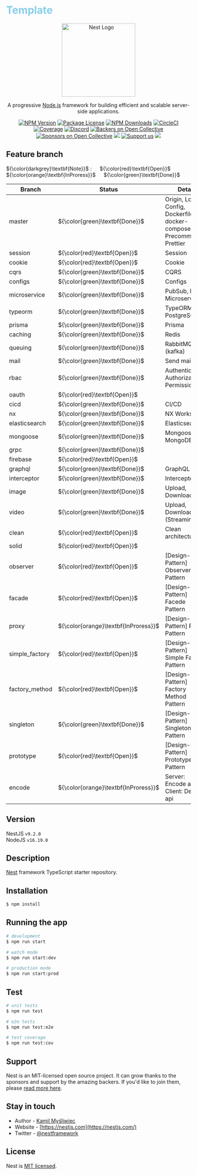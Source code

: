 <h1 style="color:skyblue;">Template</h1>

<p align="center">
  <a href="http://nestjs.com/" target="blank">
  <img src="https://nestjs.com/img/logo-small.svg" width="200" alt="Nest Logo" />
  </a>
</p>

[circleci-image]: https://img.shields.io/circleci/build/github/nestjs/nest/master?token=abc123def456
[circleci-url]: https://circleci.com/gh/nestjs/nest

  <p align="center">A progressive <a href="http://nodejs.org" target="_blank">Node.js</a> framework for building efficient and scalable server-side applications.</p>
    <p align="center">
<a href="https://www.npmjs.com/~nestjscore" target="_blank"><img src="https://img.shields.io/npm/v/@nestjs/core.svg" alt="NPM Version" /></a>
<a href="https://www.npmjs.com/~nestjscore" target="_blank"><img src="https://img.shields.io/npm/l/@nestjs/core.svg" alt="Package License" /></a>
<a href="https://www.npmjs.com/~nestjscore" target="_blank"><img src="https://img.shields.io/npm/dm/@nestjs/common.svg" alt="NPM Downloads" /></a>
<a href="https://circleci.com/gh/nestjs/nest" target="_blank"><img src="https://img.shields.io/circleci/build/github/nestjs/nest/master" alt="CircleCI" /></a>
<a href="https://coveralls.io/github/nestjs/nest?branch=master" target="_blank"><img src="https://coveralls.io/repos/github/nestjs/nest/badge.svg?branch=master#9" alt="Coverage" /></a>
<a href="https://discord.gg/G7Qnnhy" target="_blank"><img src="https://img.shields.io/badge/discord-online-brightgreen.svg" alt="Discord"/></a>
<a href="https://opencollective.com/nest#backer" target="_blank"><img src="https://opencollective.com/nest/backers/badge.svg" alt="Backers on Open Collective" /></a>
<a href="https://opencollective.com/nest#sponsor" target="_blank"><img src="https://opencollective.com/nest/sponsors/badge.svg" alt="Sponsors on Open Collective" /></a>
  <a href="https://paypal.me/kamilmysliwiec" target="_blank"><img src="https://img.shields.io/badge/Donate-PayPal-ff3f59.svg"/></a>
    <a href="https://opencollective.com/nest#sponsor"  target="_blank"><img src="https://img.shields.io/badge/Support%20us-Open%20Collective-41B883.svg" alt="Support us"></a>
  <a href="https://twitter.com/nestframework" target="_blank"><img src="https://img.shields.io/twitter/follow/nestframework.svg?style=social&label=Follow"></a>
</p>
  <!--[![Backers on Open Collective](https://opencollective.com/nest/backers/badge.svg)](https://opencollective.com/nest#backer)
  [![Sponsors on Open Collective](https://opencollective.com/nest/sponsors/badge.svg)](https://opencollective.com/nest#sponsor)-->

## Feature branch

${\color{darkgrey}\textbf{Note}}$ &#58; &emsp;
${\color{red}\textbf{Open}}$ &emsp;
${\color{orange}\textbf{InProress}}$ &emsp;
${\color{green}\textbf{Done}}$ &emsp;

| Branch         | Status                               | Detail                                                                  |
| -------------- | ------------------------------------ | ----------------------------------------------------------------------- |
| master         | ${\color{green}\textbf{Done}}$       | Origin, Logger, Config, Dockerfile, docker-compose, Precommit, Prettier |
| session        | ${\color{red}\textbf{Open}}$         | Session                                                                 |
| cookie         | ${\color{red}\textbf{Open}}$         | Cookie                                                                  |
| cqrs           | ${\color{green}\textbf{Done}}$       | CQRS                                                                    |
| configs        | ${\color{green}\textbf{Done}}$       | Configs                                                                 |
| microservice   | ${\color{green}\textbf{Done}}$       | PubSub, NATs, Microservice                                              |
| typeorm        | ${\color{green}\textbf{Done}}$       | TypeORM, PostgreSQL                                                     |
| prisma         | ${\color{green}\textbf{Done}}$       | Prisma                                                                  |
| caching        | ${\color{green}\textbf{Done}}$       | Redis                                                                   |
| queuing        | ${\color{green}\textbf{Done}}$       | RabbitMQ, (kafka)                                                       |
| mail           | ${\color{green}\textbf{Done}}$       | Send mail                                                               |
| rbac           | ${\color{green}\textbf{Done}}$       | Authentication, Authorization, Permission                               |
| oauth          | ${\color{red}\textbf{Open}}$         |                                                                         |
| cicd           | ${\color{green}\textbf{Done}}$       | CI/CD                                                                   |
| nx             | ${\color{green}\textbf{Done}}$       | NX Workspace                                                            |
| elasticsearch  | ${\color{green}\textbf{Done}}$       | Elasticsearch                                                           |
| mongoose       | ${\color{green}\textbf{Done}}$       | Mongoose, MongoDB                                                       |
| grpc           | ${\color{green}\textbf{Done}}$       |                                                                         |
| firebase       | ${\color{red}\textbf{Open}}$         |                                                                         |
| graphql        | ${\color{green}\textbf{Done}}$       | GraphQL                                                                 |
| interceptor    | ${\color{green}\textbf{Done}}$       | Interceptor                                                             |
| image          | ${\color{green}\textbf{Done}}$       | Upload, Download                                                        |
| video          | ${\color{green}\textbf{Done}}$       | Upload, Download, (Streaming)                                           |
| clean          | ${\color{red}\textbf{Open}}$         | Clean architecture                                                      |
| solid          | ${\color{red}\textbf{Open}}$         |                                                                         |
| observer       | ${\color{red}\textbf{Open}}$         | [Design-Pattern] Observer Pattern                                       |
| facade         | ${\color{red}\textbf{Open}}$         | [Design-Pattern] Facede Pattern                                         |
| proxy          | ${\color{orange}\textbf{InProress}}$ | [Design-Pattern] Proxy Pattern                                          |
| simple_factory | ${\color{red}\textbf{Open}}$         | [Design-Pattern] Simple Factory Pattern                                 |
| factory_method | ${\color{red}\textbf{Open}}$         | [Design-Pattern] Factory Method Pattern                                 |
| singleton      | ${\color{green}\textbf{Done}}$       | [Design-Pattern] Singleton Pattern                                      |
| prototype      | ${\color{red}\textbf{Open}}$         | [Design-Pattern] Prototype Pattern                                      |
| encode         | ${\color{orange}\textbf{InProress}}$ | Server: Encode api, Client: Decode api                                  |

## Version

NestJS `v9.2.0`<br/>
NodeJS `v16.19.0`<br/>

## Description

[Nest](https://github.com/nestjs/nest) framework TypeScript starter repository.

## Installation

```bash
$ npm install
```

## Running the app

```bash
# development
$ npm run start

# watch mode
$ npm run start:dev

# production mode
$ npm run start:prod
```

## Test

```bash
# unit tests
$ npm run test

# e2e tests
$ npm run test:e2e

# test coverage
$ npm run test:cov
```

## Support

Nest is an MIT-licensed open source project. It can grow thanks to the sponsors and support by the amazing backers. If you'd like to join them, please [read more here](https://docs.nestjs.com/support).

## Stay in touch

- Author - [Kamil Myśliwiec](https://kamilmysliwiec.com)
- Website - [https://nestjs.com](https://nestjs.com/)
- Twitter - [@nestframework](https://twitter.com/nestframework)

## License

Nest is [MIT licensed](LICENSE).
